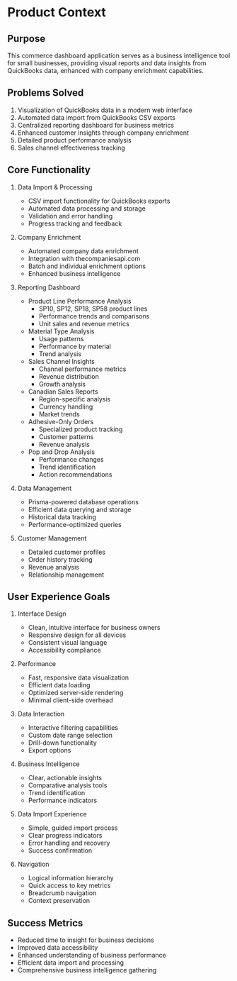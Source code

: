# Product Context

## Purpose
This commerce dashboard application serves as a business intelligence tool for small businesses, providing visual reports and data insights from QuickBooks data, enhanced with company enrichment capabilities.

## Problems Solved
1. Visualization of QuickBooks data in a modern web interface
2. Automated data import from QuickBooks CSV exports
3. Centralized reporting dashboard for business metrics
4. Enhanced customer insights through company enrichment
5. Detailed product performance analysis
6. Sales channel effectiveness tracking

## Core Functionality

1. Data Import & Processing
   - CSV import functionality for QuickBooks exports
   - Automated data processing and storage
   - Validation and error handling
   - Progress tracking and feedback

2. Company Enrichment
   - Automated company data enrichment
   - Integration with thecompaniesapi.com
   - Batch and individual enrichment options
   - Enhanced business intelligence

3. Reporting Dashboard
   - Product Line Performance Analysis
     * SP10, SP12, SP18, SP58 product lines
     * Performance trends and comparisons
     * Unit sales and revenue metrics
   - Material Type Analysis
     * Usage patterns
     * Performance by material
     * Trend analysis
   - Sales Channel Insights
     * Channel performance metrics
     * Revenue distribution
     * Growth analysis
   - Canadian Sales Reports
     * Region-specific analysis
     * Currency handling
     * Market trends
   - Adhesive-Only Orders
     * Specialized product tracking
     * Customer patterns
     * Revenue analysis
   - Pop and Drop Analysis
     * Performance changes
     * Trend identification
     * Action recommendations

4. Data Management
   - Prisma-powered database operations
   - Efficient data querying and storage
   - Historical data tracking
   - Performance-optimized queries

5. Customer Management
   - Detailed customer profiles
   - Order history tracking
   - Revenue analysis
   - Relationship management

## User Experience Goals

1. Interface Design
   - Clean, intuitive interface for business owners
   - Responsive design for all devices
   - Consistent visual language
   - Accessibility compliance

2. Performance
   - Fast, responsive data visualization
   - Efficient data loading
   - Optimized server-side rendering
   - Minimal client-side overhead

3. Data Interaction
   - Interactive filtering capabilities
   - Custom date range selection
   - Drill-down functionality
   - Export options

4. Business Intelligence
   - Clear, actionable insights
   - Comparative analysis tools
   - Trend identification
   - Performance indicators

5. Data Import Experience
   - Simple, guided import process
   - Clear progress indicators
   - Error handling and recovery
   - Success confirmation

6. Navigation
   - Logical information hierarchy
   - Quick access to key metrics
   - Breadcrumb navigation
   - Context preservation

## Success Metrics
- Reduced time to insight for business decisions
- Improved data accessibility
- Enhanced understanding of business performance
- Efficient data import and processing
- Comprehensive business intelligence gathering
